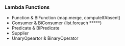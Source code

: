 ### Lambda Functions
- Function & BiFunction (map.merge, computeIfAbsent)
- Consumer & BiConsumer (list.foreach *****)
- Predicate & BiPredicate
- Supplier
- UnaryOpeartor & BinaryOperator
